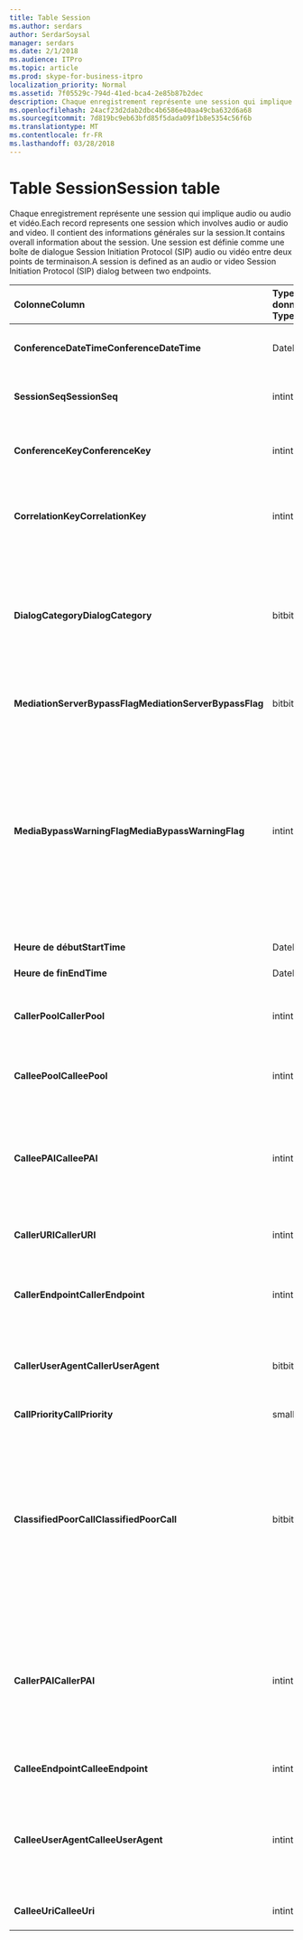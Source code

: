 ```yaml
---
title: Table Session
ms.author: serdars
author: SerdarSoysal
manager: serdars
ms.date: 2/1/2018
ms.audience: ITPro
ms.topic: article
ms.prod: skype-for-business-itpro
localization_priority: Normal
ms.assetid: 7f05529c-794d-41ed-bca4-2e85b87b2dec
description: Chaque enregistrement représente une session qui implique audio ou audio et vidéo. Il contient des informations générales sur la session. Une session est définie comme une boîte de dialogue Session Initiation Protocol (SIP) audio ou vidéo entre deux points de terminaison.
ms.openlocfilehash: 24acf23d2dab2dbc4b6586e40aa49cba632d6a68
ms.sourcegitcommit: 7d819bc9eb63bfd85f5dada09f1b8e5354c56f6b
ms.translationtype: MT
ms.contentlocale: fr-FR
ms.lasthandoff: 03/28/2018
---
```

# <a name="session-table"></a><span data-ttu-id="002eb-105">Table Session</span><span class="sxs-lookup"><span data-stu-id="002eb-105">Session table</span></span>
 
<span data-ttu-id="002eb-106">Chaque enregistrement représente une session qui implique audio ou audio et vidéo.</span><span class="sxs-lookup"><span data-stu-id="002eb-106">Each record represents one session which involves audio or audio and video.</span></span> <span data-ttu-id="002eb-107">Il contient des informations générales sur la session.</span><span class="sxs-lookup"><span data-stu-id="002eb-107">It contains overall information about the session.</span></span> <span data-ttu-id="002eb-108">Une session est définie comme une boîte de dialogue Session Initiation Protocol (SIP) audio ou vidéo entre deux points de terminaison.</span><span class="sxs-lookup"><span data-stu-id="002eb-108">A session is defined as an audio or video Session Initiation Protocol (SIP) dialog between two endpoints.</span></span>
  
|<span data-ttu-id="002eb-109">**Colonne**</span><span class="sxs-lookup"><span data-stu-id="002eb-109">**Column**</span></span>|<span data-ttu-id="002eb-110">**Type de données**</span><span class="sxs-lookup"><span data-stu-id="002eb-110">**Data Type**</span></span>|<span data-ttu-id="002eb-111">**Index de la clé**</span><span class="sxs-lookup"><span data-stu-id="002eb-111">**Key/Index**</span></span>|<span data-ttu-id="002eb-112">**Détails**</span><span class="sxs-lookup"><span data-stu-id="002eb-112">**Details**</span></span>|
|:-----|:-----|:-----|:-----|
|<span data-ttu-id="002eb-113">**ConferenceDateTime**</span><span class="sxs-lookup"><span data-stu-id="002eb-113">**ConferenceDateTime**</span></span> <br/> |<span data-ttu-id="002eb-114">DateHeure</span><span class="sxs-lookup"><span data-stu-id="002eb-114">datetime</span></span>  <br/> |<span data-ttu-id="002eb-115">Principal</span><span class="sxs-lookup"><span data-stu-id="002eb-115">Primary</span></span>  <br/> |<span data-ttu-id="002eb-116">Référencé à partir de la [table de la boîte de dialogue](dialog.md).</span><span class="sxs-lookup"><span data-stu-id="002eb-116">Referenced from the [Dialog table](dialog.md).</span></span>  <br/> |
|<span data-ttu-id="002eb-117">**SessionSeq**</span><span class="sxs-lookup"><span data-stu-id="002eb-117">**SessionSeq**</span></span> <br/> |<span data-ttu-id="002eb-118">int</span><span class="sxs-lookup"><span data-stu-id="002eb-118">int</span></span>  <br/> |<span data-ttu-id="002eb-119">Principal</span><span class="sxs-lookup"><span data-stu-id="002eb-119">Primary</span></span>  <br/> |<span data-ttu-id="002eb-120">Référencé à partir de la [table de la boîte de dialogue](dialog.md).</span><span class="sxs-lookup"><span data-stu-id="002eb-120">Referenced from the [Dialog table](dialog.md).</span></span>  <br/> |
|<span data-ttu-id="002eb-121">**ConferenceKey**</span><span class="sxs-lookup"><span data-stu-id="002eb-121">**ConferenceKey**</span></span> <br/> |<span data-ttu-id="002eb-122">int</span><span class="sxs-lookup"><span data-stu-id="002eb-122">int</span></span>  <br/> |<span data-ttu-id="002eb-123">Étrangère</span><span class="sxs-lookup"><span data-stu-id="002eb-123">Foreign</span></span>  <br/> |<span data-ttu-id="002eb-124">Clé de la conférence.</span><span class="sxs-lookup"><span data-stu-id="002eb-124">Conference key.</span></span> <span data-ttu-id="002eb-125">Référencé à partir de la [table de conférence](conference.md).</span><span class="sxs-lookup"><span data-stu-id="002eb-125">Referenced from the [Conference table](conference.md).</span></span>  <br/> |
|<span data-ttu-id="002eb-126">**CorrelationKey**</span><span class="sxs-lookup"><span data-stu-id="002eb-126">**CorrelationKey**</span></span> <br/> |<span data-ttu-id="002eb-127">int</span><span class="sxs-lookup"><span data-stu-id="002eb-127">int</span></span>  <br/> |<span data-ttu-id="002eb-128">Étrangère</span><span class="sxs-lookup"><span data-stu-id="002eb-128">Foreign</span></span>  <br/> |<span data-ttu-id="002eb-129">Clé de corrélation.</span><span class="sxs-lookup"><span data-stu-id="002eb-129">Correlation key.</span></span> <span data-ttu-id="002eb-130">Référencé à partir de la [table de SessionCorrelation](sessioncorrelation.md).</span><span class="sxs-lookup"><span data-stu-id="002eb-130">Referenced from the [SessionCorrelation table](sessioncorrelation.md).</span></span>  <br/> |
|<span data-ttu-id="002eb-131">**DialogCategory**</span><span class="sxs-lookup"><span data-stu-id="002eb-131">**DialogCategory**</span></span> <br/> |<span data-ttu-id="002eb-132">bit</span><span class="sxs-lookup"><span data-stu-id="002eb-132">bit</span></span>  <br/> | <br/> |<span data-ttu-id="002eb-133">Catégorie de la boîte de dialogue ; 0 est Skype pour Business Server à la branche de serveur de médiation ; 1 est le serveur de médiation pour jambe de passerelle RTPC.</span><span class="sxs-lookup"><span data-stu-id="002eb-133">Dialog category; 0 is Skype for Business Server to Mediation Server leg; 1 is Mediation Server to PSTN gateway leg.</span></span>  <br/> |
|<span data-ttu-id="002eb-134">**MediationServerBypassFlag**</span><span class="sxs-lookup"><span data-stu-id="002eb-134">**MediationServerBypassFlag**</span></span> <br/> |<span data-ttu-id="002eb-135">bit</span><span class="sxs-lookup"><span data-stu-id="002eb-135">bit</span></span>  <br/> ||<span data-ttu-id="002eb-136">Indicateur signalant si l’appel a été ignoré ou non.</span><span class="sxs-lookup"><span data-stu-id="002eb-136">Flag indicating if the call was bypassed or not.</span></span>  <br/> |
|<span data-ttu-id="002eb-137">**MediaBypassWarningFlag**</span><span class="sxs-lookup"><span data-stu-id="002eb-137">**MediaBypassWarningFlag**</span></span> <br/> |<span data-ttu-id="002eb-138">int</span><span class="sxs-lookup"><span data-stu-id="002eb-138">int</span></span>  <br/> ||<span data-ttu-id="002eb-139">Ce champ, le cas échéant, indique pourquoi un appel a été ignoré pas même si la mise en correspondance des ID du contournement.</span><span class="sxs-lookup"><span data-stu-id="002eb-139">This field, if present, indicates why a call was not bypassed even if the bypass IDs matched.</span></span> <span data-ttu-id="002eb-140">Skype pour Business Server, une seule valeur est définie.</span><span class="sxs-lookup"><span data-stu-id="002eb-140">For Skype for Business Server, only one value is defined.</span></span>  <br/> <span data-ttu-id="002eb-141">0 x 0001 - ID de contournement inconnu pour l’adaptateur de réseau par défaut.</span><span class="sxs-lookup"><span data-stu-id="002eb-141">0x0001 - Unknown bypass ID for Default network adapter.</span></span>  <br/> |
|<span data-ttu-id="002eb-142">**Heure de début**</span><span class="sxs-lookup"><span data-stu-id="002eb-142">**StartTime**</span></span> <br/> |<span data-ttu-id="002eb-143">DateHeure</span><span class="sxs-lookup"><span data-stu-id="002eb-143">datetime</span></span>  <br/> | <br/> |<span data-ttu-id="002eb-144">Appelez l’heure de début.</span><span class="sxs-lookup"><span data-stu-id="002eb-144">Call start time.</span></span>  <br/> |
|<span data-ttu-id="002eb-145">**Heure de fin**</span><span class="sxs-lookup"><span data-stu-id="002eb-145">**EndTime**</span></span> <br/> |<span data-ttu-id="002eb-146">DateHeure</span><span class="sxs-lookup"><span data-stu-id="002eb-146">datetime</span></span>  <br/> | <br/> |<span data-ttu-id="002eb-147">Appelez l’heure de fin.</span><span class="sxs-lookup"><span data-stu-id="002eb-147">Call end time.</span></span>  <br/> |
|<span data-ttu-id="002eb-148">**CallerPool**</span><span class="sxs-lookup"><span data-stu-id="002eb-148">**CallerPool**</span></span> <br/> |<span data-ttu-id="002eb-149">int</span><span class="sxs-lookup"><span data-stu-id="002eb-149">int</span></span>  <br/> |<span data-ttu-id="002eb-150">Étrangère</span><span class="sxs-lookup"><span data-stu-id="002eb-150">Foreign</span></span>  <br/> |<span data-ttu-id="002eb-151">Le pool de l’appelant.</span><span class="sxs-lookup"><span data-stu-id="002eb-151">The pool of the caller.</span></span> <span data-ttu-id="002eb-152">Référencé à partir de la [table primaire](pool.md).</span><span class="sxs-lookup"><span data-stu-id="002eb-152">Referenced from the [Pool table](pool.md).</span></span>  <br/> |
|<span data-ttu-id="002eb-153">**CalleePool**</span><span class="sxs-lookup"><span data-stu-id="002eb-153">**CalleePool**</span></span> <br/> |<span data-ttu-id="002eb-154">int</span><span class="sxs-lookup"><span data-stu-id="002eb-154">int</span></span>  <br/> |<span data-ttu-id="002eb-155">Étrangère</span><span class="sxs-lookup"><span data-stu-id="002eb-155">Foreign</span></span>  <br/> |<span data-ttu-id="002eb-156">Le pool du destinataire de l’appel.</span><span class="sxs-lookup"><span data-stu-id="002eb-156">The pool of the call receiver.</span></span> <span data-ttu-id="002eb-157">Référencé à partir de la [table primaire](pool.md).</span><span class="sxs-lookup"><span data-stu-id="002eb-157">Referenced from the [Pool table](pool.md).</span></span>  <br/> |
|<span data-ttu-id="002eb-158">**CalleePAI**</span><span class="sxs-lookup"><span data-stu-id="002eb-158">**CalleePAI**</span></span> <br/> |<span data-ttu-id="002eb-159">int</span><span class="sxs-lookup"><span data-stu-id="002eb-159">int</span></span>  <br/> |<span data-ttu-id="002eb-160">Étrangère</span><span class="sxs-lookup"><span data-stu-id="002eb-160">Foreign</span></span>  <br/> |<span data-ttu-id="002eb-161">URI SIP de l’identité p-assertion de SIP (PAI) du point de terminaison de réception.</span><span class="sxs-lookup"><span data-stu-id="002eb-161">SIP URI in the SIP p-asserted identity (PAI) of the receiving endpoint.</span></span> <span data-ttu-id="002eb-162">Référencé à partir de la [table de l’utilisateur](user-0.md).</span><span class="sxs-lookup"><span data-stu-id="002eb-162">Referenced from the [User table](user-0.md).</span></span>  <br/> |
|<span data-ttu-id="002eb-163">**CallerURI**</span><span class="sxs-lookup"><span data-stu-id="002eb-163">**CallerURI**</span></span> <br/> |<span data-ttu-id="002eb-164">int</span><span class="sxs-lookup"><span data-stu-id="002eb-164">int</span></span>  <br/> |<span data-ttu-id="002eb-165">Étrangère</span><span class="sxs-lookup"><span data-stu-id="002eb-165">Foreign</span></span>  <br/> |<span data-ttu-id="002eb-166">URI de l’appelant.</span><span class="sxs-lookup"><span data-stu-id="002eb-166">Caller's URI.</span></span> <span data-ttu-id="002eb-167">Référencé à partir de la [table de l’utilisateur](user-0.md).</span><span class="sxs-lookup"><span data-stu-id="002eb-167">Referenced from the [User table](user-0.md).</span></span>  <br/> |
|<span data-ttu-id="002eb-168">**CallerEndpoint**</span><span class="sxs-lookup"><span data-stu-id="002eb-168">**CallerEndpoint**</span></span> <br/> |<span data-ttu-id="002eb-169">int</span><span class="sxs-lookup"><span data-stu-id="002eb-169">int</span></span>  <br/> |<span data-ttu-id="002eb-170">Étrangère</span><span class="sxs-lookup"><span data-stu-id="002eb-170">Foreign</span></span>  <br/> |<span data-ttu-id="002eb-171">Point de terminaison de l’appelant.</span><span class="sxs-lookup"><span data-stu-id="002eb-171">Caller's endpoint.</span></span> <span data-ttu-id="002eb-172">Référencé à partir de la [table du point de terminaison](endpoint.md).</span><span class="sxs-lookup"><span data-stu-id="002eb-172">Referenced from the [Endpoint table](endpoint.md).</span></span>  <br/> |
|<span data-ttu-id="002eb-173">**CallerUserAgent**</span><span class="sxs-lookup"><span data-stu-id="002eb-173">**CallerUserAgent**</span></span> <br/> |<span data-ttu-id="002eb-174">bit</span><span class="sxs-lookup"><span data-stu-id="002eb-174">bit</span></span>  <br/> |<span data-ttu-id="002eb-175">Étrangère</span><span class="sxs-lookup"><span data-stu-id="002eb-175">Foreign</span></span>  <br/> |<span data-ttu-id="002eb-176">Agent utilisateur de l’appelant.</span><span class="sxs-lookup"><span data-stu-id="002eb-176">Caller's user agent.</span></span> <span data-ttu-id="002eb-177">Référencé à partir de la [table de l’agent utilisateur](useragent.md).</span><span class="sxs-lookup"><span data-stu-id="002eb-177">Referenced from the [UserAgent table](useragent.md).</span></span>  <br/> |
|<span data-ttu-id="002eb-178">**CallPriority**</span><span class="sxs-lookup"><span data-stu-id="002eb-178">**CallPriority**</span></span> <br/> |<span data-ttu-id="002eb-179">smallint</span><span class="sxs-lookup"><span data-stu-id="002eb-179">smallint</span></span>  <br/> ||<span data-ttu-id="002eb-180">La priorité de cet appel.</span><span class="sxs-lookup"><span data-stu-id="002eb-180">The priority of this call.</span></span>  <br/> |
|<span data-ttu-id="002eb-181">**ClassifiedPoorCall**</span><span class="sxs-lookup"><span data-stu-id="002eb-181">**ClassifiedPoorCall**</span></span> <br/> |<span data-ttu-id="002eb-182">bit</span><span class="sxs-lookup"><span data-stu-id="002eb-182">bit</span></span>  <br/> ||<span data-ttu-id="002eb-183">Cette colonne est déconseillée et n’est pas utilisée dans Skype pour Business Server.</span><span class="sxs-lookup"><span data-stu-id="002eb-183">This column has been deprecated and is not used in Skype for Business Server.</span></span> <span data-ttu-id="002eb-184">Au lieu de cela, cette information est reportée sur un par-ligne d’amarrage.</span><span class="sxs-lookup"><span data-stu-id="002eb-184">Instead, this information is reported on a per-media line bases.</span></span> <span data-ttu-id="002eb-185">Dans la [table de MediaLine](medialine-0.md) pour plus d’informations, reportez-vous à la section.</span><span class="sxs-lookup"><span data-stu-id="002eb-185">Refer to the [MediaLine table](medialine-0.md) for more information.</span></span> <br/> |
|<span data-ttu-id="002eb-186">**CallerPAI**</span><span class="sxs-lookup"><span data-stu-id="002eb-186">**CallerPAI**</span></span> <br/> |<span data-ttu-id="002eb-187">int</span><span class="sxs-lookup"><span data-stu-id="002eb-187">int</span></span>  <br/> |<span data-ttu-id="002eb-188">Étrangère</span><span class="sxs-lookup"><span data-stu-id="002eb-188">Foreign</span></span>  <br/> |<span data-ttu-id="002eb-189">P-affirmée-identité de l’utilisateur qui a passé l’appel.</span><span class="sxs-lookup"><span data-stu-id="002eb-189">P-Asserted-Identity of the user who placed the call.</span></span> <span data-ttu-id="002eb-190">L’identité affirmée P (PAI) est utilisé pour transmettre la véritable identité de l’utilisateur qui a passé l’appel.</span><span class="sxs-lookup"><span data-stu-id="002eb-190">The P-Asserted-Identity (PAI) is used to convey the true identity of the user who placed the call.</span></span>  <br/> |
|<span data-ttu-id="002eb-191">**CalleeEndpoint**</span><span class="sxs-lookup"><span data-stu-id="002eb-191">**CalleeEndpoint**</span></span> <br/> |<span data-ttu-id="002eb-192">int</span><span class="sxs-lookup"><span data-stu-id="002eb-192">int</span></span>  <br/> |<span data-ttu-id="002eb-193">Étrangère</span><span class="sxs-lookup"><span data-stu-id="002eb-193">Foreign</span></span>  <br/> |<span data-ttu-id="002eb-194">Point de terminaison qui a reçu l’appel.</span><span class="sxs-lookup"><span data-stu-id="002eb-194">Endpoint that received the call.</span></span>  <br/> |
|<span data-ttu-id="002eb-195">**CalleeUserAgent**</span><span class="sxs-lookup"><span data-stu-id="002eb-195">**CalleeUserAgent**</span></span> <br/> |<span data-ttu-id="002eb-196">int</span><span class="sxs-lookup"><span data-stu-id="002eb-196">int</span></span>  <br/> |<span data-ttu-id="002eb-197">Étrangère</span><span class="sxs-lookup"><span data-stu-id="002eb-197">Foreign</span></span>  <br/> |<span data-ttu-id="002eb-198">Agent utilisateur employé par l’utilisateur qui a reçu l’appel.</span><span class="sxs-lookup"><span data-stu-id="002eb-198">User agent employed by the user who received the call.</span></span> <span data-ttu-id="002eb-199">Les agents utilisateurs représentent le périphérique de point de terminaison de client.</span><span class="sxs-lookup"><span data-stu-id="002eb-199">User agents represent the client endpoint device.</span></span>  <br/> |
|<span data-ttu-id="002eb-200">**CalleeUri**</span><span class="sxs-lookup"><span data-stu-id="002eb-200">**CalleeUri**</span></span> <br/> |<span data-ttu-id="002eb-201">int</span><span class="sxs-lookup"><span data-stu-id="002eb-201">int</span></span>  <br/> |<span data-ttu-id="002eb-202">Étrangère</span><span class="sxs-lookup"><span data-stu-id="002eb-202">Foreign</span></span>  <br/> |<span data-ttu-id="002eb-203">URI SIP de l’utilisateur qui a reçu l’appel.</span><span class="sxs-lookup"><span data-stu-id="002eb-203">SIP URI of the user who received the call.</span></span>  <br/> |
   

